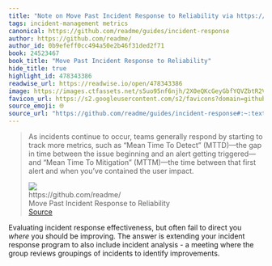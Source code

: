 ```yaml
---
title: "Note on Move Past Incident Response to Reliability via https://github.com/readme/"
tags: incident-management metrics
canonical: https://github.com/readme/guides/incident-response
author: https://github.com/readme/
author_id: 0b9efeff0cc494a50e2b46f31ded2f71
book: 24523467
book_title: "Move Past Incident Response to Reliability"
hide_title: true
highlight_id: 478343386
readwise_url: https://readwise.io/open/478343386
image: https://images.ctfassets.net/s5uo95nf6njh/2X0eQKcGeyGbfYQVZbtR2V/126250fc7904fd78ca4a48a999c86919/1200x630-ReadMe-Twitter_LI_Post-Will_Larson.jpg
favicon_url: https://s2.googleusercontent.com/s2/favicons?domain=github.com
source_emoji: 🌐
source_url: "https://github.com/readme/guides/incident-response#:~:text=As%20incidents%20continue,the%20user%20impact."
---
```


> As incidents continue to occur, teams generally respond by starting to track more metrics, such as “Mean Time To Detect” (MTTD)—the gap in time between the issue beginning and an alert getting triggered—and “Mean Time To Mitigation” (MTTM)—the time between that first alert and when you’ve contained the user impact.
> <div class="quoteback-footer"><div class="quoteback-avatar"><img class="mini-favicon" src="https://s2.googleusercontent.com/s2/favicons?domain=github.com"></div><div class="quoteback-metadata"><div class="metadata-inner"><span style="display:none">FROM:</span><div aria-label="https://github.com/readme/" class="quoteback-author"> https://github.com/readme/</div><div aria-label="Move Past Incident Response to Reliability" class="quoteback-title"> Move Past Incident Response to Reliability</div></div></div><div class="quoteback-backlink"><a target="_blank" aria-label="go to the full text of this quotation" rel="noopener" href="https://github.com/readme/guides/incident-response#:~:text=As%20incidents%20continue,the%20user%20impact." class="quoteback-arrow"> Source</a></div></div>

Evaluating incident response effectiveness, but often fail to direct you *where* you should be improving. The answer is extending your incident response program to also include incident analysis - a meeting where the group reviews groupings of incidents to identify improvements.